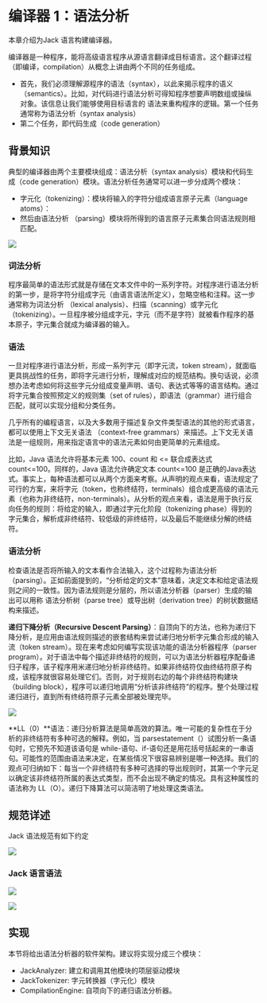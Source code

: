 # 编译器 1：语法分析
本章介绍为Jack 语言构建编译器。

编译器是一种程序，能将高级语言程序从源语言翻译成目标语言。这个翻译过程（即编译，compilation）从概念上讲由两个不同的任务组成。

- 首先，我们必须理解源程序的语法（syntax），以此来揭示程序的语义（semantics）。比如，对代码进行语法分析可得知程序想要声明数组或操纵对象。该信息让我们能够使用目标语言的
语法来重构程序的逻辑。第一个任务通常称为语法分析（syntax analysis）
- 第二个任务，即代码生成（code generation）

## 背景知识
典型的编译器由两个主要模块组成：语法分析（syntax analysis）模块和代码生成（code generation）模块。语法分析任务通常可以进一步分成两个模块：

- 字元化（tokenizing）：模块将输入的字符分组成语言原子元素（language atoms）：
- 然后由语法分析 （parsing）模块将所得到的语言原子元素集合同语法规则相匹配。

![](https://raw.gitmirror.com/RicardoJiang/resource/main/2024/august/p6.png)

### 词法分析
程序最简单的语法形式就是存储在文本文件中的一系列字符。对程序进行语法分析的第一步，是将字符分组成字元（由语言语法所定义），忽略空格和注释。这一步通常称为词法分析 （lexical analysis）、扫描（scanning）或字元化 （tokenizing）。一旦程序被分组成字元，字元（而不是字符）就被看作程序的基本原子，字元集合就成为编译器的输入。

### 语法
一旦对程序进行语法分析，形成一系列字元（即字元流，token stream），就面临更具挑战性的任务，即将字元进行分析，理解成对应的规范结构。换句话说，必须想办法考虑如何将这些字元分组成变量声明、语句、表达式等等的语言结构。通过将字元集合按照预定义的规则集（set of rules），即语法（grammar）进行组合匹配，就可以实现分组和分类任务。

几乎所有的编程语言，以及大多数用于描述复杂文件类型语法的其他的形式语言，都可以使用上下文无关语法 （context-free grammars）来描述。上下文无关语法是一组规则，用来指定语言中的语法元素如何由更简单的元素组成。

比如，Java 语法允许将基本元素 100、count 和 <= 联合成表达式 count<=100。同样的，Java 语法允许确定文本 count<=100 是正确的Java表达式。事实上，每种语法都可以从两个方面来考察。从声明的观点来看，语法规定了可行的方案，来将字元（token，也称终结符，terminals）组合成更高级的语法元素（也称为非终结符，non-terminals）。从分析的观点来看，语法是用于执行反向任务的规则：将给定的输入，即通过字元化阶段（tokenizing phase）得到的字元集合，解析成非终结符、较低级的非终结符，以及最后不能继续分解的终结符。

### 语法分析
检查语法是否将所输入的文本看作合法输入，这个过程称为语法分析（parsing）。正如前面提到的，“分析给定的文本”意味着，决定文本和给定语法规则之间的一致性。因为语法规则是分层的，所以语法分析器（parser）生成的输出可以用称 语法分析树（parse tree）或导出树（derivation tree）的树状数据结构来描述。

**递归下降分析（Recursive Descent Parsing）**：自顶向下的方法，也称为递归下降分析，是应用由语法规则描述的嵌套结构来尝试递归地分析字元集合形成的输入流（token stream）。现在来考虑如何编写实现该功能的语法分析器程序（parser program）。对于语法中每个描述非终结符的规则，可以为语法分析器程序配备递归子程序，该子程序用米递归地分析非终结符。如果非终结符仅由终结符原子构成，该程序就很容易处理它们。否则，对于规则右边的每个非终结符构建块（building block），程序可以递归地调用“分析该非终结符”的程序。整个处理过程递归进行，直到所有终结符原子元素全部被处理完毕。

![](https://raw.gitmirror.com/RicardoJiang/resource/main/2024/august/p7.png)

**LL（0）**语法：递归分析算法是简单高效的算法。唯一可能的复杂性在于分析的非终结符有多种可选的解释。例如，当 parsestatement（）试图分析一条语句时，它预先不知道该语句是 while-语句、if-语句还是用花括号括起来的一串语句。可能性的范围由语法来决定，在某些情况下很容易辨别是哪一种选择。我们的观点可归纳如下：每当一个非终结符有多种可选择的导出规则时，其第一个字元足以确定该非终结符所属的表达式类型，而不会出现不确定的情况。具有这种属性的语法称为 LL（O）。递归下降算法可以简洁明了地处理这类语法。

## 规范详述
Jack 语法规范有如下约定

![](https://raw.gitmirror.com/RicardoJiang/resource/main/2024/august/p8.png)

### Jack 语言语法
![](https://raw.gitmirror.com/RicardoJiang/resource/main/2024/august/p9.png)

![](https://raw.gitmirror.com/RicardoJiang/resource/main/2024/august/p10.png)

## 实现
本节将给出语法分析器的软件架构。建议将实现分成三个模块：

- JackAnalyzer: 建立和调用其他模块的项层驱动模块
- JackTokenizer: 字元转换器（字元化）模块
- CompilationEngine: 自项向下的递归语法分析器。

